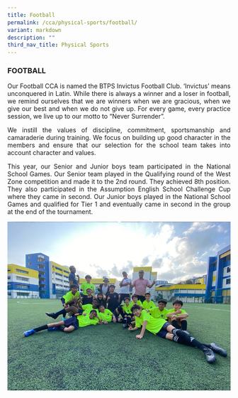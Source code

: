```yaml
---
title: Football
permalink: /cca/physical-sports/football/
variant: markdown
description: ""
third_nav_title: Physical Sports
---
```

<h3>FOOTBALL</h3><p align="justify">
Our Football CCA is named the BTPS Invictus Football Club. ‘Invictus’ means unconquered in Latin. While there is always a winner and a loser in football, we remind ourselves that we are winners when we are gracious, when we give our best and when we do not give up. For every game, every practice session, we live up to our motto to “Never Surrender”. </p>

<p align="justify">
We instill the values of discipline, commitment, sportsmanship and camaraderie during training. We focus on building up good character in the members and ensure that our selection for the school team takes into account character and values. </p>
<p align="justify">
This year, our Senior and Junior boys team participated in the National School Games. Our Senior team played in the Qualifying round of the West Zone competition and made it to the 2nd round. They achieved 8th position. They also participated in the Assumption English School Challenge Cup where they came in second. Our Junior boys played in the National School Games and qualified for Tier 1 and eventually came in second in the group at the end of the tournament. </p>

![](/images/CCA/football24.jpg)